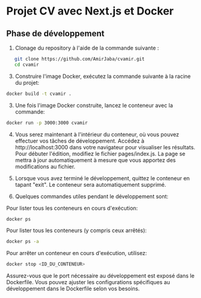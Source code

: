 # Projet CV avec Next.js et Docker
## Phase de développement
1.  Clonage du repository à l'aide de la commande suivante :
```bash
   git clone https://github.com/AmirJaba/cvamir.git
   cd cvamir
```
3. Construire l'image Docker, exécutez la commande suivante à la racine du projet:

 ```bash
docker build -t cvamir .
 ```
3. Une fois l'image Docker construite, lancez le conteneur avec la commande:

```bash
docker run -p 3000:3000 cvamir
 ```
4. Vous serez maintenant à l'intérieur du conteneur, où vous pouvez effectuer vos tâches de développement. Accédez à http://localhost:3000 dans votre navigateur pour visualiser les résultats. Pour débuter l'édition, modifiez le fichier pages/index.js. La page se mettra à jour automatiquement à mesure que vous apportez des modifications au fichier.

5. Lorsque vous avez terminé le développement, quittez le conteneur en tapant "exit". Le conteneur sera automatiquement supprimé.

6. Quelques commandes utiles pendant le développement sont:

Pour lister tous les conteneurs en cours d'exécution:
```bash
docker ps
```
Pour lister tous les conteneurs (y compris ceux arrêtés):
```bash
docker ps -a
```
Pour arrêter un conteneur en cours d'exécution, utilisez:
```bash
docker stop <ID_DU_CONTENEUR>
```
Assurez-vous que le port nécessaire au développement est exposé dans le Dockerfile. Vous pouvez ajuster les configurations spécifiques au développement dans le Dockerfile selon vos besoins.
